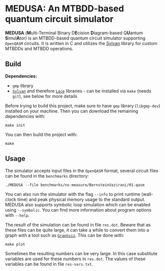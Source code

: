 # MEDUSA: An MTBDD-based quantum circuit simulator
**MEDUSA** (**M**ulti-Terminal Binary D**E**cision **D**iagram-based Q**U**antum **S**imul**A**tor) is an MTBDD-based quantum circuit simulator supporting `OpenQASM` circuits.
It is written in C and utilizes the [Sylvan](https://trolando.github.io/sylvan/) library for custom MTBDDs and MTBDD operations.

## Build
**Dependencies:**
* `gmp` library
* [`Sylvan`](https://trolando.github.io/sylvan/) and therefore [`Lace`](https://fmt.ewi.utwente.nl/tools/lace/) libraries - can be installed via `make` (needs `git`), see below for more details

Before trying to build this project, make sure to have `gmp` library (`libgmp-dev`) installed on your machine.
Then you can download the remaining dependencies with:
```
make init
```
You can then build the project with:
```
make
```

## Usage
The simulator accepts input files in the `OpenQASM` format, several circuit files can be found in the `benchmarks` directory:
```
./MEDUSA --file benchmarks/no-measure/BernsteinVazirani/01.qasm 
```
You can also run the simulator with the flag `--info` to print runtime (wall-clock time) and peak physical memory usage to the standard output.
MEDUSA also supports symbolic loop simulation which can be enabled using `--symbolic`. You can find more information about program options with `--help`.
</br>

The result of the simulation can be found in file `res.dot`. Beware that as these files can be quite large, it can take a while to convert them into a graph with a tool such as [`Graphviz`](https://graphviz.org/). This can be done with: 
```
make plot
```
Sometimes the resulting numbers can be very large. In this case substitute variables are used for these numbers in `res.dot`. The values of these variables can be found in file `res-vars.txt`.

</br>